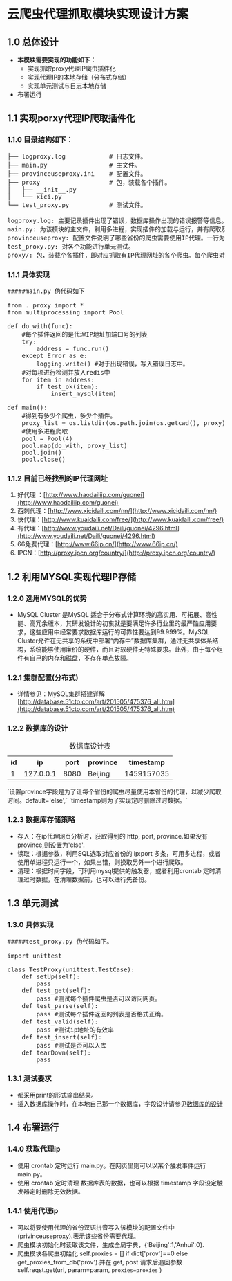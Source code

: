 # 云爬虫代理抓取模块实现设计方案
## 1.0 总体设计
* **本模块需要实现的功能如下：**
	* 实现抓取proxy代理IP爬虫插件化
	* 实现代理IP的本地存储（分布式存储）
	* 实现单元测试与日志本地存储
* 布署运行
 
## 1.1 实现porxy代理IP爬取插件化

### 1.1.0 目录结构如下：
<pre>
├── logproxy.log			# 日志文件。
├── main.py					# 主文件。
├── provinceuseproxy.ini	# 配置文件。
├── proxy					# 包，装载各个插件。
│   ├── __init__.py
│   └── xici.py
└── test_proxy.py			# 测试文件。
    
logproxy.log: 主要记录插件出现了错误，数据库操作出现的错误报警等信息。
main.py: 为该模块的主文件，利用多进程，实现插件的加载与运行，并有爬取及数据库入库日志记录与单元测试。
provinceuseproxy: 配置文件说明了哪些省份的爬虫需要使用IP代理。一行为一个省份的汉语拼音名。
test_proxy.py: 对各个功能进行单元测试。
proxy/: 包，装载个各插件，即对应抓取有IP代理网址的各个爬虫。每个爬虫对网页进行分析，返回[(ip,port,province),...]。
</pre>
### 1.1.1 具体实现
<pre>
#####main.py 伪代码如下

from . proxy import *
from multiprocessing import Pool

def do_with(func):
	#每个插件返回的是代理IP地址加端口号的列表
	try:
		address = func.run()
	except Error as e:
		logging.write() #对于出现错误，写入错误日志中。
	#对每项进行检测并放入redis中
	for item in address:
		if test_ok(item):
			insert_mysql(item)
	
def main():
	#得到有多少个爬虫，多少个插件。
	proxy_list = os.listdir(os.path.join(os.getcwd(), proxy)).pop('__init__.py')
	#使用多进程爬取
	pool = Pool(4)
	pool.map(do_with, proxy_list)
	pool.join()
	pool.close()
</pre>
<span id='jump'></span>
### 1.1.2 目前已经找到的IP代理网址
1. 好代理 ：[http://www.haodailiip.com/guonei](http://www.haodailiip.com/guonei)
2. 西刺代理：[http://www.xicidaili.com/nn/](http://www.xicidaili.com/nn/)
3. 快代理：[http://www.kuaidaili.com/free/](http://www.kuaidaili.com/free/)
4. 有代理：[http://www.youdaili.net/Daili/guonei/4296.html](http://www.youdaili.net/Daili/guonei/4296.html)
5. 66免费代理：[http://www.66ip.cn/](http://www.66ip.cn/)
6. IPCN：[http://proxy.ipcn.org/country/](http://proxy.ipcn.org/country/)
	
## 1.2 利用MYSQL实现代理IP存储
### 1.2.0 选用MYSQL的优势
* MySQL Cluster 是MySQL 适合于分布式计算环境的高实用、可拓展、高性能、高冗余版本，其研发设计的初衷就是要满足许多行业里的最严酷应用要求，这些应用中经常要求数据库运行的可靠性要达到99.999%。MySQL Cluster允许在无共享的系统中部署“内存中”数据库集群，通过无共享体系结构，系统能够使用廉价的硬件，而且对软硬件无特殊要求。此外，由于每个组件有自己的内存和磁盘，不存在单点故障。

### 1.2.1 集群配置(分布式)
* 详情参见：MySQL集群搭建详解 [http://database.51cto.com/art/201505/475376_all.htm](http://database.51cto.com/art/201505/475376_all.htm)

### 1.2.2 数据库的设计

<table>
	<caption>数据库设计表</caption>
	<tr>
		<th>id</th>
		<th>ip</th>
		<th>port</th>
		<th>province</th>
		<th>timestamp</th>
	</tr>
	<tr>
		<td>1</td>
		<td>127.0.0.1</td>
		<td>8080</td>
		<td>Beijing</td>
		<td>1459157035</td>
	</tr>
</table>
`设置province字段是为了让每个省份的爬虫尽量使用本省份的代理，以减少爬取时间。default='else',`  
`timestamp则为了实现定时删除过时数据。`

### 1.2.3 数据库存储策略

* 存入：在ip代理网页分析时，获取得到的 http, port, province.如果没有province,则设置为'else'.
* 读取：根据参数，利用SQL选取对应省份的 ip:port 多条，可用多进程，或者使用单进程只运行一个，如果出错，则换取另外一个进行爬取。
* 清理：根据时间字段，可利用mysql提供的触发器，或者利用crontab 定时清理过时数据，在清理数据前，也可以进行先备份。

## 1.3 单元测试

### 1.3.0 具体实现
<pre>
#####test_proxy.py 伪代码如下。

import unittest

class TestProxy(unittest.TestCase):
	def setUp(self):
		pass
	def test_get(self):
		pass #测试每个插件爬虫是否可以访问网页。
	def test_parse(self):
		pass #测试每个插件返回的列表是否格式正确。
	def test_valid(self):
		pass #测试ip地址的有效率
	def test_insert(self):
		pass #测试是否可以入库
	def tearDown(self):
		pass
</pre>
### 1.3.1 测试要求
* 都采用print的形式输出结果。
* 插入数据库操作时，在本地自己那一个数据库，字段设计请参见[数据库的设计](#jump)

## 1.4 布署运行
### 1.4.0 获取代理ip
* 使用 crontab 定时运行 main.py。在网页里则可以以某个触发事件运行 main.py。
* 使用 crontab 定时清理 数据库表的数据，也可以根据 timestamp 字段设定触发器定时删除无效数据。

### 1.4.1 使用代理ip
* 可以将要使用代理的省份汉语拼音写入该模块的配置文件中(privinceuseproxy).表示该些省份需要代理。
* 爬虫模块初始化时读取该文件，生成全局字典，{‘Beijing':1,'Anhui':0}.
* 爬虫模块各爬虫初始化 self.proxies = [] if dict['prov']==0 else get_proxies_from_db('prov').并在 get, post 请求后追回参数 self.reqst.get(url, param=param, `proxies=proxies` )
